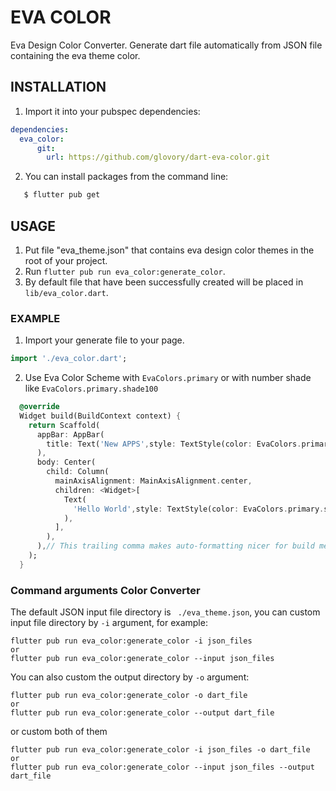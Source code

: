 # EVA COLOR

Eva Design Color Converter.
Generate dart file automatically from JSON file containing the eva theme color.

## INSTALLATION
1. Import it into your pubspec dependencies:

```yaml
dependencies:
  eva_color:
      git:
        url: https://github.com/glovory/dart-eva-color.git
```
2. You can install packages from the command line:

```bash
   $ flutter pub get
```
## USAGE
1. Put file "eva_theme.json" that contains eva design color themes in the root of your project.
2. Run `flutter pub run eva_color:generate_color`.
3. By default file that have been successfully created will be placed in `lib/eva_color.dart`.

### EXAMPLE
1. Import your generate file to your page.
```dart
import './eva_color.dart';
```
2. Use Eva Color Scheme with `EvaColors.primary` or with number shade like `EvaColors.primary.shade100`
```dart
  @override
  Widget build(BuildContext context) {
    return Scaffold(
      appBar: AppBar(
        title: Text('New APPS',style: TextStyle(color: EvaColors.primary)),
      ),
      body: Center(
        child: Column(
          mainAxisAlignment: MainAxisAlignment.center,
          children: <Widget>[
            Text(
              'Hello World',style: TextStyle(color: EvaColors.primary.shade100),
            ),
          ],
        ),
      ),// This trailing comma makes auto-formatting nicer for build methods.
    );
  }

```
###  Command arguments Color Converter

The default JSON input file directory is ` ./eva_theme.json`,
you can custom input file directory by `-i` argument, for example:

```shell
flutter pub run eva_color:generate_color -i json_files
or
flutter pub run eva_color:generate_color --input json_files
```

You can also custom the output directory by `-o` argument:

```shell
flutter pub run eva_color:generate_color -o dart_file
or
flutter pub run eva_color:generate_color --output dart_file
```
or custom both of them

```shell
flutter pub run eva_color:generate_color -i json_files -o dart_file
or
flutter pub run eva_color:generate_color --input json_files --output dart_file
```
